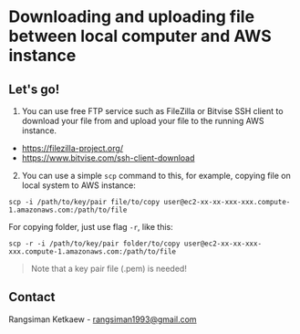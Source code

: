 # Downloading and uploading file between local computer and AWS instance

## Let's go!

1. You can use free FTP service such as FileZilla or Bitvise SSH client to download your file from and upload your file to the running AWS instance.

- https://filezilla-project.org/
- https://www.bitvise.com/ssh-client-download

2. You can use a simple `scp` command to this, for example, copying file on local system to AWS instance:

```
scp -i /path/to/key/pair file/to/copy user@ec2-xx-xx-xxx-xxx.compute-1.amazonaws.com:/path/to/file
```

For copying folder, just use flag `-r`, like this:

```
scp -r -i /path/to/key/pair folder/to/copy user@ec2-xx-xx-xxx-xxx.compute-1.amazonaws.com:/path/to/file
```

> Note that a key pair file (.pem) is needed!

## Contact

Rangsiman Ketkaew - rangsiman1993@gmail.com

